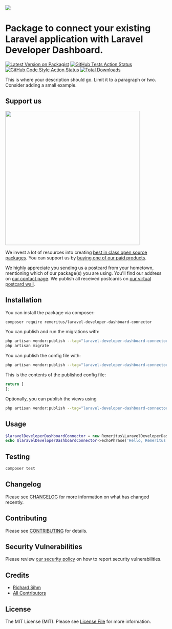 
[<img src="https://github-ads.s3.eu-central-1.amazonaws.com/support-ukraine.svg?t=1" />](https://supportukrainenow.org)

# Package to connect your existing Laravel application with Laravel Developer Dashboard.

[![Latest Version on Packagist](https://img.shields.io/packagist/v/remeritus/laravel-developer-dashboard-connector.svg?style=flat-square)](https://packagist.org/packages/remeritus/laravel-developer-dashboard-connector)
[![GitHub Tests Action Status](https://img.shields.io/github/workflow/status/remeritus/laravel-developer-dashboard-connector/run-tests?label=tests)](https://github.com/remeritus/laravel-developer-dashboard-connector/actions?query=workflow%3Arun-tests+branch%3Amain)
[![GitHub Code Style Action Status](https://img.shields.io/github/workflow/status/remeritus/laravel-developer-dashboard-connector/Fix%20PHP%20code%20style%20issues?label=code%20style)](https://github.com/remeritus/laravel-developer-dashboard-connector/actions?query=workflow%3A"Fix+PHP+code+style+issues"+branch%3Amain)
[![Total Downloads](https://img.shields.io/packagist/dt/remeritus/laravel-developer-dashboard-connector.svg?style=flat-square)](https://packagist.org/packages/remeritus/laravel-developer-dashboard-connector)

This is where your description should go. Limit it to a paragraph or two. Consider adding a small example.

## Support us

[<img src="https://github-ads.s3.eu-central-1.amazonaws.com/laravel-developer-dashboard-connector.jpg?t=1" width="419px" />](https://spatie.be/github-ad-click/laravel-developer-dashboard-connector)

We invest a lot of resources into creating [best in class open source packages](https://spatie.be/open-source). You can support us by [buying one of our paid products](https://spatie.be/open-source/support-us).

We highly appreciate you sending us a postcard from your hometown, mentioning which of our package(s) you are using. You'll find our address on [our contact page](https://spatie.be/about-us). We publish all received postcards on [our virtual postcard wall](https://spatie.be/open-source/postcards).

## Installation

You can install the package via composer:

```bash
composer require remeritus/laravel-developer-dashboard-connector
```

You can publish and run the migrations with:

```bash
php artisan vendor:publish --tag="laravel-developer-dashboard-connector-migrations"
php artisan migrate
```

You can publish the config file with:

```bash
php artisan vendor:publish --tag="laravel-developer-dashboard-connector-config"
```

This is the contents of the published config file:

```php
return [
];
```

Optionally, you can publish the views using

```bash
php artisan vendor:publish --tag="laravel-developer-dashboard-connector-views"
```

## Usage

```php
$laravelDeveloperDashboardConnector = new Remeritus\LaravelDeveloperDashboardConnector();
echo $laravelDeveloperDashboardConnector->echoPhrase('Hello, Remeritus!');
```

## Testing

```bash
composer test
```

## Changelog

Please see [CHANGELOG](CHANGELOG.md) for more information on what has changed recently.

## Contributing

Please see [CONTRIBUTING](CONTRIBUTING.md) for details.

## Security Vulnerabilities

Please review [our security policy](../../security/policy) on how to report security vulnerabilities.

## Credits

- [Richard Sihm](https://github.com/remeritus)
- [All Contributors](../../contributors)

## License

The MIT License (MIT). Please see [License File](LICENSE.md) for more information.
